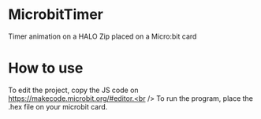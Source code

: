 # MicrobitTimer

Timer animation on a HALO Zip placed on a Micro:bit card<br />

# How to use

To edit the project, copy the JS code on https://makecode.microbit.org/#editor.<br />
To run the program, place the .hex file on your microbit card.<br />
